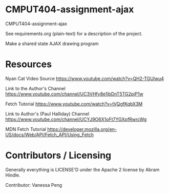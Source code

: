 CMPUT404-assignment-ajax
==============================

CMPUT404-assignment-ajax

See requirements.org (plain-text) for a description of the project.

Make a shared state AJAX drawing program

Resources
========================

Nyan Cat Video Source https://www.youtube.com/watch?v=QH2-TGUlwu4

Link to the Author's Channel https://www.youtube.com/channel/UC3VHfy8e1jbDnT5TG2pjP1w

Fetch Tutorial https://www.youtube.com/watch?v=tVQgfKqbX3M

Link to Author's (Paul Halliday) Channel https://www.youtube.com/channel/UCYJ9O6X1oFt7YGXpfRwrcWg

MDN Fetch Tutorial https://developer.mozilla.org/en-US/docs/Web/API/Fetch_API/Using_Fetch

Contributors / Licensing
========================

Generally everything is LICENSE'D under the Apache 2 license by Abram Hindle.

Contributor: Vanessa Peng 


